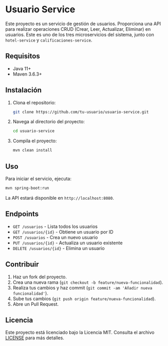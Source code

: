 # Usuario Service

Este proyecto es un servicio de gestión de usuarios. Proporciona una API para realizar operaciones CRUD (Crear, Leer, Actualizar, Eliminar) en usuarios. Este es uno de los tres microservicios del sistema, junto con `hotel-service` y `calificaciones-service`.

## Requisitos

- Java 11+
- Maven 3.6.3+

## Instalación

1. Clona el repositorio:
    ```bash
    git clone https://github.com/tu-usuario/usuario-service.git
    ```
2. Navega al directorio del proyecto:
    ```bash
    cd usuario-service
    ```
3. Compila el proyecto:
    ```bash
    mvn clean install
    ```

## Uso

Para iniciar el servicio, ejecuta:
```bash
mvn spring-boot:run
```

La API estará disponible en `http://localhost:8080`.

## Endpoints

- `GET /usuarios` - Lista todos los usuarios
- `GET /usuarios/{id}` - Obtiene un usuario por ID
- `POST /usuarios` - Crea un nuevo usuario
- `PUT /usuarios/{id}` - Actualiza un usuario existente
- `DELETE /usuarios/{id}` - Elimina un usuario

## Contribuir

1. Haz un fork del proyecto.
2. Crea una nueva rama (`git checkout -b feature/nueva-funcionalidad`).
3. Realiza tus cambios y haz commit (`git commit -am 'Añadir nueva funcionalidad'`).
4. Sube tus cambios (`git push origin feature/nueva-funcionalidad`).
5. Abre un Pull Request.

## Licencia

Este proyecto está licenciado bajo la Licencia MIT. Consulta el archivo [LICENSE](LICENSE) para más detalles.